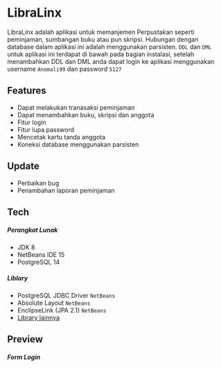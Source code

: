 # LibraLinx
LibraLinx adalah aplikasi untuk memanjemen Perpustakan seperti peminjaman, sumbangan buku atau pun skripsi. Hubungan dengan database dalam aplikasi ini adalah menggunakan parsisten. `DDL` dan `DML` untuk aplikasi ini terdapat di bawah pada bagian instalasi, setelah menambahkan DDL dan DML anda dapat login ke  aplikasi menggunakan username `Anomali99` dan password `5127`

## Features
- Dapat melakukan tranasaksi peminjaman
- Dapat menambahkan buku, skripsi dan anggota
- Fitur login
- Fitur lupa password
- Mencetak kartu tanda anggota
- Koneksi database menggunakan parsisten

## Update
- Perbaikan bug
- Penambahan laporan peminjaman

## Tech
##### Perangkat Lunak
- JDK 8
- NetBeans IDE 15
- PostgreSQL 14

##### Liblary
- PostgreSQL JDBC Driver `NetBeans`
- Absolute Layout `NetBeans`
- EnclipseLink (JPA 2.1) `NetBeans`
- [Library lainnya](https://drive.google.com/drive/folders/12aqJtgMWrztnQLhqt8XpMU1gMrIvPGSz?usp=sharing)

## Preview
##### Form Login